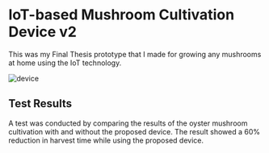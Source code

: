 # IoT-based Mushroom Cultivation Device v2
This was my Final Thesis prototype that I made for growing any mushrooms at home using the IoT technology.

![device](https://github.com/farahsabila/grow-mushroom-v2/assets/75570264/2b5f2af9-0eec-4753-bb23-7fd703f169fe)

## Test Results
A test was conducted by comparing the results of the oyster mushroom cultivation with and without the proposed device. The result showed a 60% reduction in harvest time while using the proposed device. 
